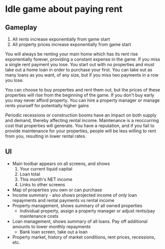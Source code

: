 # Idle game about paying rent

## Gameplay

1. All rents increase exponentially from game start
2. All property prices increase exponentially from game start

You will always be renting your main home which has its rent rise exponentially forever, providing a constant expense in the game. If you miss a single rent payment you lose. You start out with no properties and must take out a home loan in order to purchase your first. You can take out as many loans as you want, of any size, but if you miss two payments in a row you lose.

You can choose to buy properties and rent them out, but the prices of these properties will rise from the beginning of the game. If you don't buy early you may never afford property. You can hire a property manager or manage rents yourself for potentially higher gains

Periodic recessions or construction booms have an impact on both supply and demand, thereby affecting rental income. Maintenance is a reoccurring cost that properties will generate. You have a reputation, and if you fail to provide maintenance for your properties, people will be less willing to rent from you, resulting in lower rental rates.

## UI
 - Main toolbar appears on all screens, and shows
   1. Your current liquid capital
   2. Loan total
   3. This month's NET income
   4. Links to other screens
 - Map of properties you own or can purchase
 - Income summary - also shows projected income of *only* loan repayments and rental payments vs rental income
 - Property management, shows summary of all owned properties
   - Individual property, assign a property manager or adjust rents/pay maintenance costs
 - Loan management, shows summary of all loans. Pay off additional amounts to lower monthly repayments
   - Bank loan screen, take out a loan
 - Property market, history of market conditions, rent prices, recessions, etc.